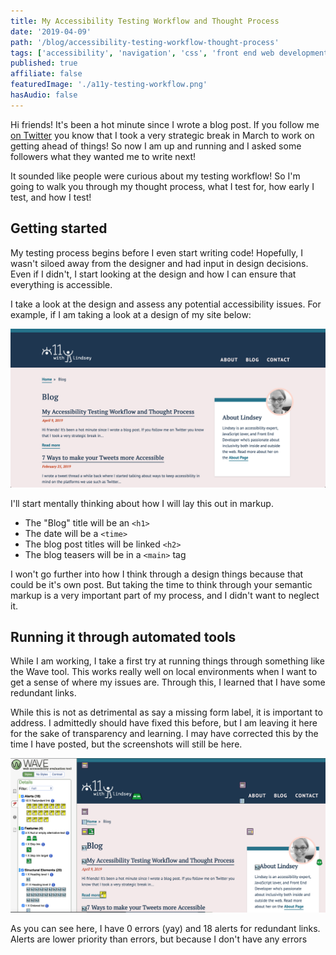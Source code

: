 ```yaml
---
title: My Accessibility Testing Workflow and Thought Process
date: '2019-04-09'
path: '/blog/accessibility-testing-workflow-thought-process'
tags: ['accessibility', 'navigation', 'css', 'front end web development']
published: true
affiliate: false
featuredImage: './a11y-testing-workflow.png'
hasAudio: false
---
```


Hi friends! It's been a hot minute since I wrote a blog post. If you follow me [on Twitter](https://twitter.com/LittleKope/status/1101112031355260928) you know that I took a very strategic break in March to work on getting ahead of things! So now I am up and running and I asked some followers what they wanted me to write next!

It sounded like people were curious about my testing workflow! So I'm going to walk you through my thought process, what I test for, how early I test, and how I test!

## Getting started

My testing process begins before I even start writing code! Hopefully, I wasn't siloed away from the designer and had input in design decisions. Even if I didn't, I start looking at the design and how I can ensure that everything is accessible.

I take a look at the design and assess any potential accessibility issues. For example, if I am taking a look at a design of my site below:

![Screenshot of a11y with Lindsey blog page. There are teasers with  a title, a date, and a read more link.](./design.png)

I'll start mentally thinking about how I will lay this out in markup.

- The "Blog" title will be an `<h1>`
- The date will be a `<time>`
- The blog post titles will be linked `<h2>`
- The blog teasers will be in a `<main>` tag

I won't go further into how I think through a design things because that could be it's own post. But taking the time to think through your semantic markup is a very important part of my process, and I didn't want to neglect it.

## Running it through automated tools

While I am working, I take a first try at running things through something like the Wave tool. This works really well on local environments when I want to get a sense of where my issues are. Through this, I learned that I have some redundant links.

While this is not as detrimental as say a missing form label, it is important to address. I admittedly should have fixed this before, but I am leaving it here for the sake of transparency and learning. I may have corrected this by the time I have posted, but the screenshots will still be here.

![](./wave-tool-blog.png)

As you can see here, I have 0 errors (yay) and 18 alerts for redundant links. Alerts are lower priority than errors, but because I don't have any errors
